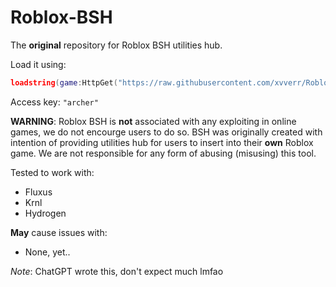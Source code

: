 # Roblox-BSH
The **original** repository for Roblox BSH utilities hub.

Load it using:
```lua
loadstring(game:HttpGet("https://raw.githubusercontent.com/xvverr/Roblox-BSH/main/loader.lua"))()
```

Access key:
`"archer"`

****WARNING****: Roblox BSH is **not** associated with any exploiting in online games, we do not encourge users to do so. BSH was originally created with intention of providing utilities hub for users to insert into their **own** Roblox game. We are not responsible for any form of abusing (misusing) this tool.

Tested to work with:
- Fluxus
- Krnl
- Hydrogen

**May** cause issues with:
- None, yet..

*Note*: ChatGPT wrote this, don't expect much lmfao

